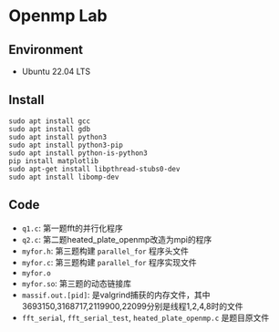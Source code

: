 # Openmp Lab
## Environment 
- Ubuntu 22.04 LTS

## Install

```shell
sudo apt install gcc
sudo apt install gdb
sudo apt install python3
sudo apt install python3-pip
sudo apt install python-is-python3
pip install matplotlib
sudo apt-get install libpthread-stubs0-dev
sudo apt install libomp-dev
```

## Code
- `q1.c`: 第一题fft的并行化程序
- `q2.c`: 第二题heated_plate_openmp改造为mpi的程序
- `myfor.h`: 第三题构建 `parallel_for` 程序头文件
- `myfor.c`: 第三题构建 `parallel_for` 程序实现文件
- `myfor.o`
- `myfor.so`: 第三题的动态链接库
- `massif.out.[pid]`: 是valgrind捕获的内存文件，其中3693150,3168717,2119900,22099分别是线程1,2,4,8时的文件
- `fft_serial`, `fft_serial_test`, `heated_plate_openmp.c` 是题目原文件
